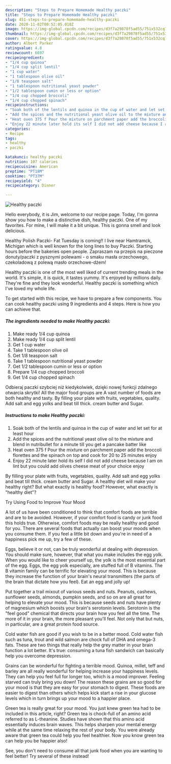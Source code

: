 ```yaml
---
description: "Steps to Prepare Homemade Healthy paczki"
title: "Steps to Prepare Homemade Healthy paczki"
slug: 451-steps-to-prepare-homemade-healthy-paczki
date: 2020-11-02T00:52:05.018Z
image: https://img-global.cpcdn.com/recipes/d3f7a29878f5ad55/751x532cq70/healthy-paczki-recipe-main-photo.jpg
thumbnail: https://img-global.cpcdn.com/recipes/d3f7a29878f5ad55/751x532cq70/healthy-paczki-recipe-main-photo.jpg
cover: https://img-global.cpcdn.com/recipes/d3f7a29878f5ad55/751x532cq70/healthy-paczki-recipe-main-photo.jpg
author: Albert Parker
ratingvalue: 4.8
reviewcount: 6697
recipeingredient:
- "1/4 cup quinoa"
- "1/4 cup split lentil"
- "1 cup water"
- "1 tablespoon olive oil"
- "1/8 teaspoon salt"
- "1 tablespoon nutritional yeast powder"
- "1/2 tablespoon cumin or less or option"
- "1/4 cup chopped broccoli"
- "1/4 cup chopped spinach"
recipeinstructions:
- "Soak both of the lentils and quinoa in the cup of water and let set for at least hour"
- "Add the spices and the nutritional yeast olive oil to the mixture and blend in nutribullet for a minute till you get a pancake batter like"
- "Heat oven 375 f Pour the mixture on parchment paper add the broccoli florettes and the spinach on top and cook for 20 to 25 minutes enjoy"
- "Enjoy 22 minute later hold its self I did not add cheese because I am on lint but you could add olives cheese meat of your choice enjoy"
categories:
- Recipe
tags:
- healthy
- paczki

katakunci: healthy paczki 
nutrition: 107 calories
recipecuisine: American
preptime: "PT18M"
cooktime: "PT37M"
recipeyield: "4"
recipecategory: Dinner

---
```



![Healthy paczki](https://img-global.cpcdn.com/recipes/d3f7a29878f5ad55/751x532cq70/healthy-paczki-recipe-main-photo.jpg)

Hello everybody, it is Jim, welcome to our recipe page. Today, I'm gonna show you how to make a distinctive dish, healthy paczki. One of my favorites. For mine, I will make it a bit unique. This is gonna smell and look delicious.

Healthy Polish Paczki- Fat Tuesday is coming!! I live near Hamtramck, Michigan which is well known for the long lines to buy Paczki. Starting hours before the bakeries open people. Zapraszam na przepis na pieczone donuty/paczki z pysznymi polewami - o smaku masła orzechowego, czekoladową z polewą masło orzechowe-dżem!

Healthy paczki is one of the most well liked of current trending meals in the world. It's simple, it is quick, it tastes yummy. It's enjoyed by millions daily. They're fine and they look wonderful. Healthy paczki is something which I've loved my whole life.


To get started with this recipe, we have to prepare a few components. You can cook healthy paczki using 9 ingredients and 4 steps. Here is how you can achieve that.

<!--inarticleads1-->

##### The ingredients needed to make Healthy paczki:

1. Make ready 1/4 cup quinoa
1. Make ready 1/4 cup split lentil
1. Get 1 cup water
1. Take 1 tablespoon olive oil
1. Get 1/8 teaspoon salt
1. Take 1 tablespoon nutritional yeast powder
1. Get 1/2 tablespoon cumin or less or option
1. Prepare 1/4 cup chopped broccoli
1. Get 1/4 cup chopped spinach


Odbieraj paczki szybciej niż kiedykolwiek, dzięki nowej funkcji zdalnego otwarcia skrytki! All the major food groups are A vast number of foods are both healthy and tasty. By filling your plate with fruits, vegetables, quality. Add salt and egg yolks and beat till thick. cream butter and Sugar. 

<!--inarticleads2-->

##### Instructions to make Healthy paczki:

1. Soak both of the lentils and quinoa in the cup of water and let set for at least hour
1. Add the spices and the nutritional yeast olive oil to the mixture and blend in nutribullet for a minute till you get a pancake batter like
1. Heat oven 375 f Pour the mixture on parchment paper add the broccoli florettes and the spinach on top and cook for 20 to 25 minutes enjoy
1. Enjoy 22 minute later hold its self I did not add cheese because I am on lint but you could add olives cheese meat of your choice enjoy


By filling your plate with fruits, vegetables, quality. Add salt and egg yolks and beat till thick. cream butter and Sugar. A healthy diet will make your healthy right? But what exactly is healthy food? However, what exactly is &#34;healthy diet&#34;? 

Try Using Food to Improve Your Mood


A lot of us have been conditioned to think that comfort foods are terrible and are to be avoided. However, if your comfort food is candy or junk food this holds true. Otherwise, comfort foods may be really healthy and good for you. There are several foods that actually can boost your moods when you consume them. If you feel a little bit down and you're in need of a happiness pick me up, try a few of these.

Eggs, believe it or not, can be truly wonderful at dealing with depression. You should make sure, however, that what you make includes the egg yolk. When you would like to cheer yourself up, the yolk is the most essential part of the egg. Eggs, the egg yolk especially, are stuffed full of B vitamins. The B vitamin family can be terrific for elevating your mood. This is because they increase the function of your brain's neural transmitters (the parts of the brain that dictate how you feel). Eat an egg and jolly up!

Put together a trail mixout of various seeds and nuts. Peanuts, cashews, sunflower seeds, almonds, pumpkin seeds, and so on are all great for helping to elevate your mood. This is because seeds and nuts have plenty of magnesium which boosts your brain's serotonin levels. Serotonin is the "feel good" chemical that directs your brain how you feel all the time. The more of it in your brain, the more pleasant you'll feel. Not only that but nuts, in particular, are a great protein food source.

Cold water fish are good if you wish to be in a better mood. Cold water fish such as tuna, trout and wild salmon are chock full of DHA and omega-3 fats. These are two things that really help the grey matter in your brain function a lot better. It's true: consuming a tuna fish sandwich can basically help you overcome depression. 

Grains can be wonderful for fighting a terrible mood. Quinoa, millet, teff and barley are all really wonderful for helping increase your happiness levels. They can help you feel full for longer too, which is a mood improver. Feeling starved can truly bring you down! The reason these grains are so good for your mood is that they are easy for your stomach to digest. These foods are easier to digest than others which helps kick start a rise in your glucose levels which in turn brings up your mood to a happier place.

Green tea is really great for your mood. You just knew green tea had to be included in this article, right? Green tea is chock-full of an amino acid referred to as L-theanine. Studies have shown that this amino acid essentially induces brain waves. This helps sharpen your mental energy while at the same time relaxing the rest of your body. You were already aware that green tea could help you feel healthier. Now you know green tea can help you be happier also!

See, you don't need to consume all that junk food when you are wanting to feel better! Try several of these instead!


